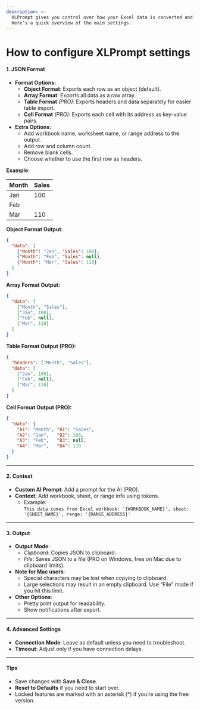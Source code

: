 ```yaml
---
description: >-
  XLPrompt gives you control over how your Excel data is converted and exported.
  Here’s a quick overview of the main settings.
---
```


# How to configure XLPrompt settings

#### 1. JSON Format

* **Format Options:**
  * **Object Format**: Exports each row as an object (default).
  * **Array Format**: Exports all data as a raw array.
  * **Table Format** _(PRO)_: Exports headers and data separately for easier table import.
  * **Cell Format** _(PRO)_: Exports each cell with its address as key-value pairs.
* **Extra Options:**
  * Add workbook name, worksheet name, or range address to the output.
  * Add row and column count.
  * Remove blank cells.
  * Choose whether to use the first row as headers.

**Example:**

| Month | Sales |
| ----- | ----- |
| Jan   | 100   |
| Feb   |       |
| Mar   | 110   |

**Object Format Output:**

```json
{
  "data": [
    {"Month": "Jan", "Sales": 100},
    {"Month": "Feb", "Sales": null},
    {"Month": "Mar", "Sales": 110}
  ]
}
```

**Array Format Output:**

```json
{
  "data": [
    ["Month", "Sales"],
    ["Jan", 100],
    ["Feb", null],
    ["Mar", 110]
  ]
}
```

**Table Format Output (PRO):**

```json
{
  "headers": ["Month", "Sales"],
  "data": [
    ["Jan", 100],
    ["Feb", null],
    ["Mar", 110]
  ]
}
```

**Cell Format Output (PRO):**

```json
{
  "data": {
    "A1": "Month", "B1": "Sales",
    "A2": "Jan",   "B2": 100,
    "A3": "Feb",   "B3": null,
    "A4": "Mar",   "B4": 110
  }
}
```

***

#### 2. Context

* **Custom AI Prompt**: Add a prompt for the AI (PRO).
* **Context**: Add workbook, sheet, or range info using tokens.
  * Example:\
    `This data comes from Excel workbook: '{WORKBOOK_NAME}', sheet: '{SHEET_NAME}', range: '{RANGE_ADDRESS}'`

***

#### 3. Output

* **Output Mode**:
  * _Clipboard_: Copies JSON to clipboard.
  * _File_: Saves JSON to a file (PRO on Windows, free on Mac due to clipboard limits).
* **Note for Mac users**:
  * Special characters may be lost when copying to clipboard.
  * Large selections may result in an empty clipboard. Use “File” mode if you hit this limit.
* **Other Options**:
  * Pretty print output for readability.
  * Show notifications after export.

***

#### 4. Advanced Settings

* **Connection Mode**: Leave as default unless you need to troubleshoot.
* **Timeout**: Adjust only if you have connection delays.

***

#### Tips

* Save changes with **Save & Close**.
* **Reset to Defaults** if you need to start over.
* Locked features are marked with an asterisk (\*) if you’re using the free version.

